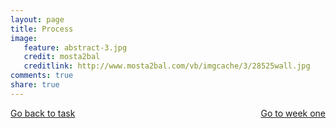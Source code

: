 ```yaml
---
layout: page 
title: Process
image: 
   feature: abstract-3.jpg
   credit: mosta2bal
   creditlink: http://www.mosta2bal.com/vb/imgcache/3/28525wall.jpg
comments: true
share: true 
---
```








<div style="float: left"> 
<a href="{{ site.url }}/leisure-hospitality/project/task/" class="btn">Go back to task</a>
</div>

<div style="float: right"> 
<a href="{{ site.url }}/leisure-hospitality/project/week-1/" class="btn">Go to week one</a>
</div>